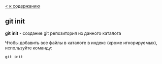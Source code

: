 [ < к содержанию](readme.md)

## git init

**git init**  - создание git репозитория из данного каталога

Чтобы добавить все файлы в каталоге в индекс (кроме игнорируемых), используйте команду:

```bash=
git init
```